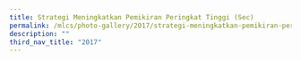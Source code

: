 ```yaml
---
title: Strategi Meningkatkan Pemikiran Peringkat Tinggi (Sec)
permalink: /mlcs/photo-gallery/2017/strategi-meningkatkan-pemikiran-peringkat-tinggi-sec/
description: ""
third_nav_title: "2017"
---
```

